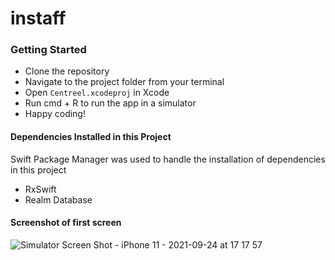 # instaff

### Getting Started

* Clone the repository
* Navigate to the project folder from your terminal
* Open `Centreel.xcodeproj` in Xcode
* Run cmd + R to run the app in a simulator
* Happy coding!

#### Dependencies Installed in this Project 
Swift Package Manager was used to handle the installation of dependencies in this project
- RxSwift
- Realm Database

#### Screenshot of first screen


![Simulator Screen Shot - iPhone 11 - 2021-09-24 at 17 17 57](https://user-images.githubusercontent.com/11311182/134709418-2046feb5-c7da-4b69-8a45-491b36388004.png)
